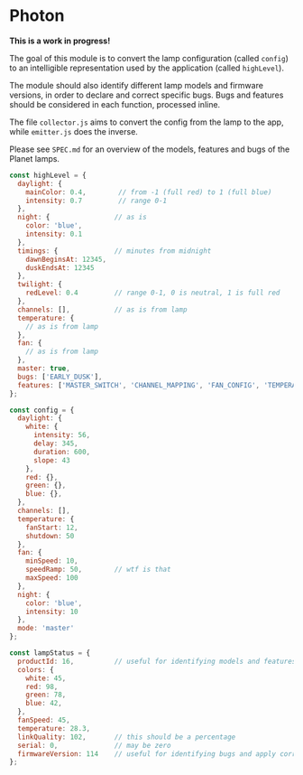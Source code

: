 # Photon

**This is a work in progress!**

The goal of this module is to convert the lamp configuration (called `config`) to an intelligible representation used by the application (called `highLevel`).

The module should also identify different lamp models and firmware versions, in order to declare and correct specific bugs. Bugs and features should be considered in each function, processed inline.

The file `collector.js` aims to convert the config from the lamp to the app, while `emitter.js` does the inverse.

Please see `SPEC.md` for an overview of the models, features and bugs of the Planet lamps.

```javascript
const highLevel = {
  daylight: {
    mainColor: 0.4,        // from -1 (full red) to 1 (full blue)
    intensity: 0.7         // range 0-1
  },
  night: {                // as is
    color: 'blue',
    intensity: 0.1
  },
  timings: {              // minutes from midnight
    dawnBeginsAt: 12345,
    duskEndsAt: 12345
  },
  twilight: {
    redLevel: 0.4         // range 0-1, 0 is neutral, 1 is full red
  },
  channels: [],           // as is from lamp
  temperature: {
    // as is from lamp
  },
  fan: {
    // as is from lamp
  },
  master: true,
  bugs: ['EARLY_DUSK'],
  features: ['MASTER_SWITCH', 'CHANNEL_MAPPING', 'FAN_CONFIG', 'TEMPERATURE_CONFIG']
};

const config = {
  daylight: {
    white: {
      intensity: 56,
      delay: 345,
      duration: 600,
      slope: 43
    },
    red: {},
    green: {},
    blue: {},
  },
  channels: [],
  temperature: {
    fanStart: 12,
    shutdown: 50
  },
  fan: {
    minSpeed: 10,
    speedRamp: 50,        // wtf is that
    maxSpeed: 100
  },
  night: {
    color: 'blue',
    intensity: 10
  },
  mode: 'master'
};

const lampStatus = {
  productId: 16,          // useful for identifying models and features
  colors: {
    white: 45,
    red: 98,
    green: 78,
    blue: 42,
  },
  fanSpeed: 45,
  temperature: 28.3,
  linkQuality: 102,       // this should be a percentage
  serial: 0,              // may be zero
  firmwareVersion: 114    // useful for identifying bugs and apply corrections
};
```
